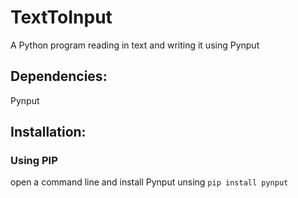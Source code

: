 # TextToInput
A Python program reading in text and writing it using Pynput

## Dependencies:
Pynput
  
## Installation:
### Using PIP
open a command line and install Pynput unsing `pip install pynput`
